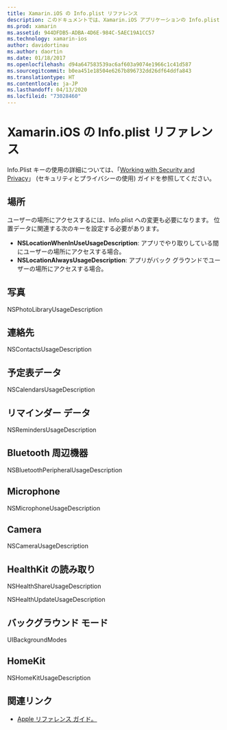 ```yaml
---
title: Xamarin.iOS の Info.plist リファレンス
description: このドキュメントでは、Xamarin.iOS アプリケーションの Info.plist ファイルで設定できるさまざまなキーと値のペアについて説明します。 これらのキーは、アプリで場所、写真、マイク、カメラへのアクセスなど、特定のタスクを実行する場合に必要です。
ms.prod: xamarin
ms.assetid: 944DFDB5-ADBA-4D6E-984C-5AEC19A1CC57
ms.technology: xamarin-ios
author: davidortinau
ms.author: daortin
ms.date: 01/18/2017
ms.openlocfilehash: d94a647583539ac6af603a9074e1966c1c41d587
ms.sourcegitcommit: b0ea451e18504e6267b896732dd26df64ddfa843
ms.translationtype: HT
ms.contentlocale: ja-JP
ms.lasthandoff: 04/13/2020
ms.locfileid: "73028460"
---
```

# <a name="infoplist-reference-for-xamarinios"></a>Xamarin.iOS の Info.plist リファレンス

Info.Plist キーの使用の詳細については、「[Working with Security and Privacy](~/ios/app-fundamentals/security-privacy.md)」 (セキュリティとプライバシーの使用) ガイドを参照してください。 

## <a name="location"></a>場所 

ユーザーの場所にアクセスするには、Info.plist への変更も必要になります。 位置データに関連する次のキーを設定する必要があります。 

- **NSLocationWhenInUseUsageDescription**: アプリでやり取りしている間にユーザーの場所にアクセスする場合。 
- **NSLocationAlwaysUsageDescription**: アプリがバック グラウンドでユーザーの場所にアクセスする場合。

## <a name="photos"></a>写真 

NSPhotoLibraryUsageDescription  

## <a name="contacts"></a>連絡先 

NSContactsUsageDescription 

## <a name="calendar-data"></a>予定表データ 
    
NSCalendarsUsageDescription 

## <a name="reminder-data"></a>リマインダー データ 
    
NSRemindersUsageDescription 

## <a name="bluetooth-peripherals"></a>Bluetooth 周辺機器 
    
NSBluetoothPeripheralUsageDescription 

## <a name="microphone"></a>Microphone 

NSMicrophoneUsageDescription 

## <a name="camera"></a>Camera 
    
NSCameraUsageDescription 

## <a name="reading-healthkit"></a>HealthKit の読み取り  

NSHealthShareUsageDescription 

NSHealthUpdateUsageDescription 

## <a name="background-modes"></a>バックグラウンド モード 
    
UIBackgroundModes 

## <a name="homekit"></a>HomeKit 

NSHomeKitUsageDescription 

## <a name="related-links"></a>関連リンク

- [Apple リファレンス ガイド。](https://developer.apple.com/library/content/documentation/General/Reference/InfoPlistKeyReference/Articles/iPhoneOSKeys.html#//apple_ref/doc/uid/TP40009252-SW10)
